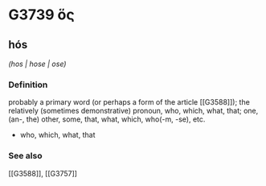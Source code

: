 # G3739 ὅς

## hós

_(hos | hose | ose)_

### Definition

probably a primary word (or perhaps a form of the article [[G3588]]); the relatively (sometimes demonstrative) pronoun, who, which, what, that; one, (an-, the) other, some, that, what, which, who(-m, -se), etc.

- who, which, what, that

### See also

[[G3588]], [[G3757]]

